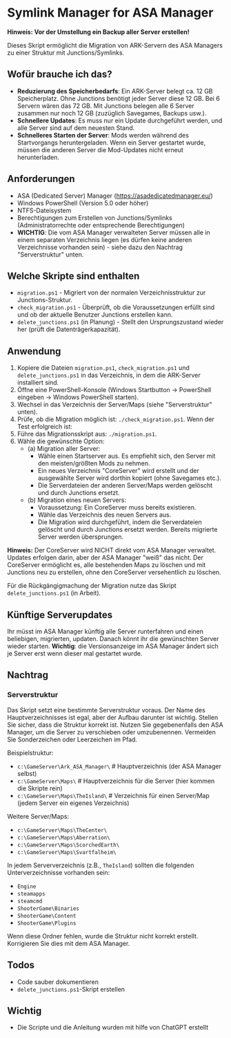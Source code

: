 # Symlink Manager for ASA Manager

**Hinweis: Vor der Umstellung ein Backup aller Server erstellen!**

Dieses Skript ermöglicht die Migration von ARK-Servern des ASA Managers zu einer Struktur mit Junctions/Symlinks.

## Wofür brauche ich das?

- **Reduzierung des Speicherbedarfs**: Ein ARK-Server belegt ca. 12 GB Speicherplatz. Ohne Junctions benötigt jeder Server diese 12 GB. Bei 6 Servern wären das 72 GB. Mit Junctions belegen alle 6 Server zusammen nur noch 12 GB (zuzüglich Savegames, Backups usw.).
- **Schnellere Updates**: Es muss nur ein Update durchgeführt werden, und alle Server sind auf dem neuesten Stand.
- **Schnelleres Starten der Server**: Mods werden während des Startvorgangs heruntergeladen. Wenn ein Server gestartet wurde, müssen die anderen Server die Mod-Updates nicht erneut herunterladen.

## Anforderungen

- ASA (Dedicated Server) Manager (https://asadedicatedmanager.eu/)
- Windows PowerShell (Version 5.0 oder höher)
- NTFS-Dateisystem
- Berechtigungen zum Erstellen von Junctions/Symlinks (Administratorrechte oder entsprechende Berechtigungen)
- **WICHTIG**: Die vom ASA Manager verwalteten Server müssen alle in einem separaten Verzeichnis liegen (es dürfen keine anderen Verzeichnisse vorhanden sein) - siehe dazu den Nachtrag "Serverstruktur" unten.

## Welche Skripte sind enthalten

- `migration.ps1` - Migriert von der normalen Verzeichnisstruktur zur Junctions-Struktur.
- `check_migration.ps1` - Überprüft, ob die Voraussetzungen erfüllt sind und ob der aktuelle Benutzer Junctions erstellen kann.
- `delete_junctions.ps1` (in Planung) - Stellt den Ursprungszustand wieder her (prüft die Datenträgerkapazität).

## Anwendung

1. Kopiere die Dateien `migration.ps1`, `check_migration.ps1` und `delete_junctions.ps1` in das Verzeichnis, in dem die ARK-Server installiert sind.
2. Öffne eine PowerShell-Konsole (Windows Startbutton -> PowerShell eingeben -> Windows PowerShell starten).
3. Wechsel in das Verzeichnis der Server/Maps (siehe "Serverstruktur" unten).
4. Prüfe, ob die Migration möglich ist: `./check_migration.ps1`. Wenn der Test erfolgreich ist:
5. Führe das Migrationsskript aus: `./migration.ps1`.
6. Wähle die gewünschte Option:
   - (a) Migration aller Server:
     - Wähle einen Startserver aus. Es empfiehlt sich, den Server mit den meisten/größten Mods zu nehmen.
     - Ein neues Verzeichnis "CoreServer" wird erstellt und der ausgewählte Server wird dorthin kopiert (ohne Savegames etc.).
     - Die Serverdateien der anderen Server/Maps werden gelöscht und durch Junctions ersetzt.
   - (b) Migration eines neuen Servers:
     - Voraussetzung: Ein CoreServer muss bereits existieren.
     - Wähle das Verzeichnis des neuen Servers aus.
     - Die Migration wird durchgeführt, indem die Serverdateien gelöscht und durch Junctions ersetzt werden. Bereits migrierte Server werden übersprungen.

**Hinweis:** Der CoreServer wird NICHT direkt vom ASA Manager verwaltet. Updates erfolgen darin, aber der ASA Manager "weiß" das nicht. Der CoreServer ermöglicht es, alle bestehenden Maps zu löschen und mit Junctions neu zu erstellen, ohne den CoreServer versehentlich zu löschen.

Für die Rückgängigmachung der Migration nutze das Skript `delete_junctions.ps1` (in Arbeit).

## Künftige Serverupdates
Ihr müsst im ASA Manager künftig alle Server runterfahren und einen beliebigen, migrierten, updaten. Danach könnt ihr die gewünschten Server wieder starten. 
**Wichtig**: die Versionsanzeige im ASA Manager ändert sich je Server erst wenn dieser mal gestartet wurde.

## Nachtrag

### Serverstruktur

Das Skript setzt eine bestimmte Serverstruktur voraus. Der Name des Hauptverzeichnisses ist egal, aber der Aufbau darunter ist wichtig. Stellen Sie sicher, dass die Struktur korrekt ist. Nutzen Sie gegebenenfalls den ASA Manager, um die Server zu verschieben oder umzubenennen. Vermeiden Sie Sonderzeichen oder Leerzeichen im Pfad.

Beispielstruktur:
- `c:\GameServer\Ark_ASA_Manager\` # Hauptverzeichnis (der ASA Manager selbst)
- `c:\GameServer\Maps\` # Hauptverzeichnis für die Server (hier kommen die Skripte rein)
- `c:\GameServer\Maps\TheIsland\` # Verzeichnis für einen Server/Map (jedem Server ein eigenes Verzeichnis)

Weitere Server/Maps:
- `c:\GameServer\Maps\TheCenter\`
- `c:\GameServer\Maps\Aberration\`
- `c:\GameServer\Maps\ScorchedEarth\`
- `c:\GameServer\Maps\Svartfalheim\`

In jedem Serververzeichnis (z.B., `TheIsland`) sollten die folgenden Unterverzeichnisse vorhanden sein:
- `Engine`
- `steamapps`
- `steamcmd`
- `ShooterGame\Binaries`
- `ShooterGame\Content`
- `ShooterGame\Plugins`

Wenn diese Ordner fehlen, wurde die Struktur nicht korrekt erstellt. Korrigieren Sie dies mit dem ASA Manager.

## Todos
- Code sauber dokumentieren
- `delete_junctions.ps1`-Skript erstellen

## Wichtig
- Die Scripte und die Anleitung wurden mit hilfe von ChatGPT erstellt
